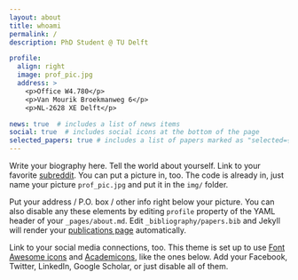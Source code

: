 ```yaml
--- 
layout: about
title: whoami
permalink: /
description: PhD Student @ TU Delft

profile:
  align: right
  image: prof_pic.jpg
  address: >
    <p>Office W4.780</p>
    <p>Van Mourik Broekmanweg 6</p>
    <p>NL-2628 XE Delft</p>

news: true  # includes a list of news items
social: true  # includes social icons at the bottom of the page
selected_papers: true # includes a list of papers marked as "selected={true}"
---
```


Write your biography here. Tell the world about yourself. Link to your favorite [subreddit](http://reddit.com). You can put a picture in, too. The code is already in, just name your picture `prof_pic.jpg` and put it in the `img/` folder.

Put your address / P.O. box / other info right below your picture. You can also disable any these elements by editing `profile` property of the YAML header of your `_pages/about.md`. Edit `_bibliography/papers.bib` and Jekyll will render your [publications page](/al-folio/publications/) automatically.

Link to your social media connections, too. This theme is set up to use [Font Awesome icons](http://fortawesome.github.io/Font-Awesome/) and [Academicons](https://jpswalsh.github.io/academicons/), like the ones below. Add your Facebook, Twitter, LinkedIn, Google Scholar, or just disable all of them.
